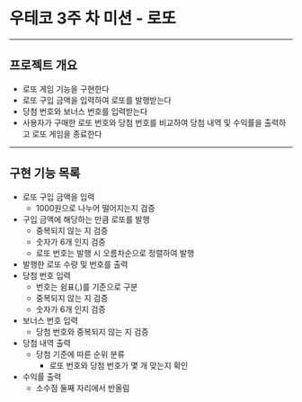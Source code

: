 # 우테코 3주 차 미션 - 로또

---

## 프로젝트 개요

- 로또 게임 기능을 구현한다
- 로또 구입 금액을 입력하여 로또를 발행받는다
- 당첨 번호와 보너스 번호를 입력받는다
- 사용자가 구매한 로또 번호와 당첨 번호를 비교하여 당첨 내역 및 수익률을 출력하고 로또 게임을 종료한다

--- 

## 구현 기능 목록

- 로또 구입 금액을 입력
    - 1000원으로 나누어 떨어지는지 검증
- 구입 금액에 해당하는 만큼 로또를 발행
    - 중복되지 않는 지 검증
    - 숫자가 6개 인지 검증
    - 로또 번호는 발행 시 오름차순으로 정렬하여 발행
- 발행한 로또 수량 및 번호를 출력
- 당첨 번호 입력
    - 번호는 쉼표(,)를 기준으로 구분
    - 중복되지 않는 지 검증
    - 숫자가 6개 인지 검증
- 보너스 번호 입력
    - 당첨 번호와 중복되지 않는 지 검증
- 당첨 내역 출력
    - 당첨 기준에 따른 순위 분류
        - 로또 번호와 당첨 번호가 몇 개 맞는지 확인
- 수익률 출력
    - 소수점 둘째 자리에서 반올림